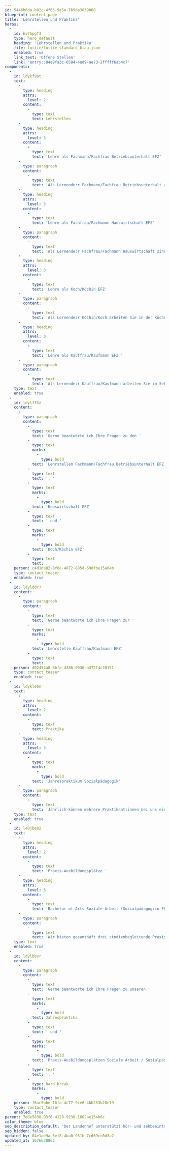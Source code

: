 ```yaml
---
id: 5446b6da-b02c-4f65-9a5a-7b9da3839008
blueprint: content_page
title: 'Lehrstellen und Praktika'
heros:
  -
    id: bv7bpgT3
    type: hero_default
    heading: 'Lehrstellen und Praktika'
    file: lottie/lottie_standard_blau.json
    enabled: true
    link_text: 'Offene Stellen'
    link: 'entry::84e9fa3c-6594-4ad9-ae73-2fffff6ab4c7'
components:
  -
    id: ldykf9at
    text:
      -
        type: heading
        attrs:
          level: 2
        content:
          -
            type: text
            text: Lehrstellen
      -
        type: heading
        attrs:
          level: 3
        content:
          -
            type: text
            text: 'Lehre als Fachmann/Fachfrau Betriebsunterhalt EFZ'
      -
        type: paragraph
        content:
          -
            type: text
            text: 'Als Lernende:r Fachmann/Fachfrau Betriebsunterhalt arbeiten Sie hauptsächlich im Technischen Dienst. Sie helfen beim Unterhalt der Gebäude und der Grünanlage mit, führen Reparaturen aus, lösen technische Probleme, warten Maschinen und stellen die Infrastruktur für Anlässe bereit. Weiter absolvieren Sie regelmässige Einsätze im Reinigungsteam und bei einem Landschaftsgärtner.'
      -
        type: heading
        attrs:
          level: 3
        content:
          -
            type: text
            text: 'Lehre als Fachfrau/Fachmann Hauswirtschaft EFZ'
      -
        type: paragraph
        content:
          -
            type: text
            text: 'Als Lernende:r Fachfrau/Fachmann Hauswirtschaft sind Sie in der Reinigung, Wäscherei, Gästebetreuung und Verpflegung tätig. Weiter führen Sie kleine administrative Aufgaben aus. Damit Sie Einblick in die Hotellerie bekommen, sind Praktika in anderen Betrieben vorgesehen.'
      -
        type: heading
        attrs:
          level: 3
        content:
          -
            type: text
            text: 'Lehre als Koch/Köchin EFZ'
      -
        type: paragraph
        content:
          -
            type: text
            text: 'Als Lernende:r Köchin/Koch arbeiten Sie in der Küche des Landenhofs. Von Montag bis Freitag bereiten Sie schmackhafte warme und kalte Speisen für die Wohngruppen und Mitarbeitenden vor. Bei Anlässen helfen Sie mit, die Gäste mit einem abwechslungsreichen kulinarischen Angebot zu verwöhnen. Damit Sie Einblick in die Arbeit einer Köchin/eines Kochs der «klassischen» Gastronomie bekommen, absolvieren Sie jährlich ein achtwöchiges Praktikum in einem «À-la-carte-Betrieb».'
      -
        type: heading
        attrs:
          level: 3
        content:
          -
            type: text
            text: 'Lehre als Kauffrau/Kaufmann EFZ '
      -
        type: paragraph
        content:
          -
            type: text
            text: 'Als Lernende:r Kauffrau/Kaufmann arbeiten Sie im Sekretariat Schule und Pädaudiologischer Dienst und in der Buchhaltung mit. Sie erledigen u.a. Korrespondenz per Mail und Brief, nehmen Kundenanfragen entgegen, legen Dokumente ab oder helfen bei Versänden.'
    type: text
    enabled: true
  -
    id: ldylff5z
    content:
      -
        type: paragraph
        content:
          -
            type: text
            text: 'Gerne beantworte ich Ihre Fragen zu den '
          -
            type: text
            marks:
              -
                type: bold
            text: 'Lehrstellen Fachmann/Fachfrau Betriebsunterhalt EFZ'
          -
            type: text
            text: ', '
          -
            type: text
            marks:
              -
                type: bold
            text: 'Hauswirtschaft EFZ'
          -
            type: text
            text: ' und '
          -
            type: text
            marks:
              -
                type: bold
            text: 'Koch/Köchin EFZ'
          -
            type: text
            text: .
    person: c4d1da82-8f6e-4872-885d-698fbe15a04b
    type: contact_teaser
    enabled: true
  -
    id: ldylddr7
    content:
      -
        type: paragraph
        content:
          -
            type: text
            text: 'Gerne beantworte ich Ihre Fragen zur '
          -
            type: text
            marks:
              -
                type: bold
            text: 'Lehrstelle Kauffrau/Kaufmann EFZ'
          -
            type: text
            text: .
    person: 402454a8-8bfa-4386-9036-a372f4c20151
    type: contact_teaser
    enabled: true
  -
    id: ldyklebn
    text:
      -
        type: heading
        attrs:
          level: 2
        content:
          -
            type: text
            text: Praktika
      -
        type: heading
        attrs:
          level: 3
        content:
          -
            type: text
            marks:
              -
                type: bold
            text: 'Jahrespraktikum Sozialpädagogik'
      -
        type: paragraph
        content:
          -
            type: text
            text: 'Jährlich können mehrere Praktikant:innen bei uns ein Jahrespraktikum absolvieren. Als Praktikant:in helfen Sie in Tageshort-Wohngruppen bei der Betreuung von Kindern und Jugendlichen mit und leisten in der Schwerhörigenschule Einsätze als Klassen-Assistent:in. Das Praktikum gibt Einblick in das Tätigkeitsfeld Sozialpädagogik und ist Bedingung für die Aufnahme an einer Fachhochschule für Soziale Arbeit oder für das Studium der Logopädie.'
    type: text
    enabled: true
  -
    id: le8jbe92
    text:
      -
        type: heading
        attrs:
          level: 2
        content:
          -
            type: text
            text: 'Praxis-Ausbildungsplätze '
      -
        type: heading
        attrs:
          level: 3
        content:
          -
            type: text
            text: 'Bachelor of Arts Soziale Arbeit (Sozialpädagog:in FH)'
      -
        type: paragraph
        content:
          -
            type: text
            text: 'Wir bieten gesamthaft drei studienbegleitende Praxis-Ausbildungsplätze an. Während des 4-jährigen Studiums besuchen die Studierenden zwei Tage in der Woche die Hochschule für Soziale Arbeit der FHNW. Parallel dazu arbeiten sie mit einem 50-70%-Pensum in einem unserer Wohngruppenteams. Die Studierenden werden durch speziell ausgebildete Fachpersonen begleitet.'
    type: text
    enabled: true
  -
    id: ldylbbvr
    content:
      -
        type: paragraph
        content:
          -
            type: text
            text: 'Gerne beantworte ich Ihre Fragen zu unseren '
          -
            type: text
            marks:
              -
                type: bold
            text: Jahrespraktika
          -
            type: text
            text: ' und '
          -
            type: text
            marks:
              -
                type: bold
            text: 'Praxis-Ausbildungsplätzen Soziale Arbeit / Sozialpädagogik'
          -
            type: text
            text: '. '
          -
            type: hard_break
            marks:
              -
                type: bold
    person: f6ac5bbe-16fa-4c77-9ce6-4bb283b28e79
    type: contact_teaser
    enabled: true
parent: 7dde5838-93f6-4128-9238-1602ae154b6c
color_theme: blue
seo_description_default: 'Der Landenhof unterstützt hör- und sehbeeinträchtigte Kinder & Jugendliche in ihrem selbstbestimmten Leben durch Förderung ihrer Fähigkeiten & Entwicklung'
seo_hidden: false
updated_by: 04e1ae9a-6ef8-4ba0-931b-7cd69cc0d3a2
updated_at: 1676638862
---
```


